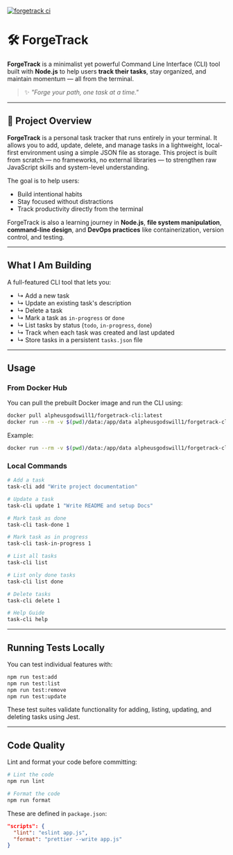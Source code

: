 [![forgetrack ci](https://github.com/Alpheus-godswill1/ForgeTrack/actions/workflows/forgetrack.yml/badge.svg)](https://github.com/Alpheus-godswill1/ForgeTrack/actions/workflows/forgetrack.yml)

# 🛠️ ForgeTrack

**ForgeTrack** is a minimalist yet powerful Command Line Interface (CLI) tool built with **Node.js** to help users **track their tasks**, stay organized, and maintain momentum — all from the terminal.

> ✨ *"Forge your path, one task at a time."*

---

## 📖 Project Overview

**ForgeTrack** is a personal task tracker that runs entirely in your terminal. It allows you to add, update, delete, and manage tasks in a lightweight, local-first environment using a simple JSON file as storage. This project is built from scratch — no frameworks, no external libraries — to strengthen raw JavaScript skills and system-level understanding.

The goal is to help users:

* Build intentional habits
* Stay focused without distractions
* Track productivity directly from the terminal

ForgeTrack is also a learning journey in **Node.js**, **file system manipulation**, **command-line design**, and **DevOps practices** like containerization, version control, and testing.

---

##  What I Am Building

A full-featured CLI tool that lets you:

* ↳ Add a new task
* ↳ Update an existing task's description
* ↳ Delete a task
* ↳ Mark a task as `in-progress` or `done`
* ↳ List tasks by status (`todo`, `in-progress`, `done`)
* ↳ Track when each task was created and last updated
* ↳ Store tasks in a persistent `tasks.json` file

---

##  Usage

### From Docker Hub

You can pull the prebuilt Docker image and run the CLI using:

```bash
docker pull alpheusgodswill1/forgetrack-cli:latest
docker run --rm -v $(pwd)/data:/app/data alpheusgodswill1/forgetrack-cli:latest [command]
```

Example:

```bash
docker run --rm -v $(pwd)/data:/app/data alpheusgodswill1/forgetrack-cli:latest add "Write documentation"
```

### Local Commands

```bash
# Add a task
task-cli add "Write project documentation"

# Update a task
task-cli update 1 "Write README and setup Docs"

# Mark task as done
task-cli task-done 1

# Mark task as in progress
task-cli task-in-progress 1

# List all tasks
task-cli list

# List only done tasks
task-cli list done

# Delete tasks
task-cli delete 1

# Help Guide
task-cli help
```

---

##  Running Tests Locally

You can test individual features with:

```bash
npm run test:add
npm run test:list
npm run test:remove
npm run test:update
```

These test suites validate functionality for adding, listing, updating, and deleting tasks using Jest.

---

##  Code Quality

Lint and format your code before committing:

```bash
# Lint the code
npm run lint

# Format the code
npm run format
```

These are defined in `package.json`:

```json
"scripts": {
  "lint": "eslint app.js",
  "format": "prettier --write app.js"
}
```
